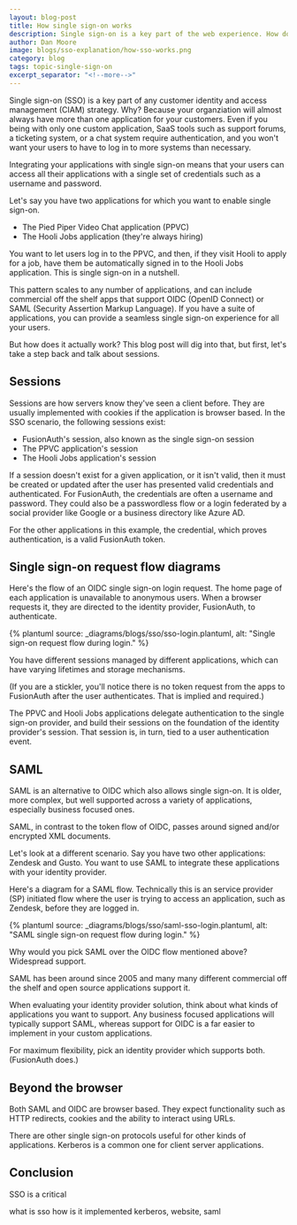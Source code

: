 ```yaml
---
layout: blog-post
title: How single sign-on works
description: Single sign-on is a key part of the web experience. How does it typically work?
author: Dan Moore
image: blogs/sso-explanation/how-sso-works.png 
category: blog
tags: topic-single-sign-on
excerpt_separator: "<!--more-->"
---
```


Single sign-on (SSO) is a key part of any customer identity and access management (CIAM) strategy. Why? Because your organziation will almost always have more than one application for your customers. Even if you being with only one custom application, SaaS tools such as support forums, a ticketing system, or a chat system require authentication, and you won't want your users to have to log in to more systems than necessary. 

<!--more-->

Integrating your applications with single sign-on means that your users can access all their applications with a single set of credentials such as a username and password.

Let's say you have two applications for which you want to enable single sign-on.

* The Pied Piper Video Chat application (PPVC)
* The Hooli Jobs application (they're always hiring)

You want to let users log in to the PPVC, and then, if they visit Hooli to apply for a job, have them be automatically signed in to the Hooli Jobs application. This is single sign-on in a nutshell.

This pattern scales to any number of applications, and can include commercial off the shelf apps that support OIDC (OpenID Connect) or SAML (Security Assertion Markup Language). If you have a suite of applications, you can provide a seamless single sign-on experience for all your users. 

But how does it actually work? This blog post will dig into that, but first, let's take a step back and talk about sessions.

## Sessions

Sessions are how servers know they've seen a client before. They are usually implemented with cookies if the application is browser based. In the SSO scenario, the following sessions exist:

* FusionAuth's session, also known as the single sign-on session
* The PPVC application's session
* The Hooli Jobs application's session

If a session doesn't exist for a given application, or it isn't valid, then it must be created or updated after the user has presented valid credentials and authenticated. For FusionAuth, the credentials are often a username and password. They could also be a passwordless flow or a login federated by a social provider like Google or a business directory like Azure AD.

For the other applications in this example, the credential, which proves authentication, is a valid FusionAuth token. 

## Single sign-on request flow diagrams

Here's the flow of an OIDC single sign-on login request. The home page of each application is unavailable to anonymous users. When a browser requests it, they are directed to the identity provider, FusionAuth, to authenticate.

{% plantuml source: _diagrams/blogs/sso/sso-login.plantuml, alt: "Single sign-on request flow during login." %}

You have different sessions managed by different applications, which can have varying lifetimes and storage mechanisms.

(If you are a stickler, you'll notice there is no token request from the apps to FusionAuth after the user authenticates. That is implied and required.)

The PPVC and Hooli Jobs applications delegate authentication to the single sign-on provider, and build their sessions on the foundation of the identity provider's session. That session is, in turn, tied to a user authentication event.

## SAML

SAML is an alternative to OIDC which also allows single sign-on. It is older, more complex, but well supported across a variety of applications, especially business focused ones.

SAML, in contrast to the token flow of OIDC, passes around signed and/or encrypted XML documents. 

Let's look at a different scenario. Say you have two other applications: Zendesk and Gusto. You want to use SAML to integrate these applications with your identity provider.

Here's a diagram for a SAML flow. Technically this is an service provider (SP) initiated flow where the user is trying to access an application, such as Zendesk, before they are logged in.

{% plantuml source: _diagrams/blogs/sso/saml-sso-login.plantuml, alt: "SAML single sign-on request flow during login." %}

Why would you pick SAML over the OIDC flow mentioned above? Widespread support.

SAML has been around since 2005 and many many different commercial off the shelf and open source applications support it.

When evaluating your identity provider solution, think about what kinds of applications you want to support. Any business focused applications will typically support SAML, whereas support for OIDC is a far easier to implement in your custom applications. 

For maximum flexibility, pick an identity provider which supports both. (FusionAuth does.)

## Beyond the browser

Both SAML and OIDC are browser based. They expect functionality such as HTTP redirects, cookies and the ability to interact using URLs.

There are other single sign-on protocols useful for other kinds of applications. Kerberos is a common one for client server applications.

## Conclusion

SSO is a critical 

what is sso
how is it implemented
kerberos, website, saml
